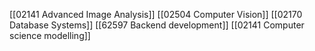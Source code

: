 
[[02141 Advanced Image Analysis]]
[[02504 Computer Vision]]
[[02170 Database Systems]]
[[62597 Backend development]]
[[02141 Computer science modelling]]




